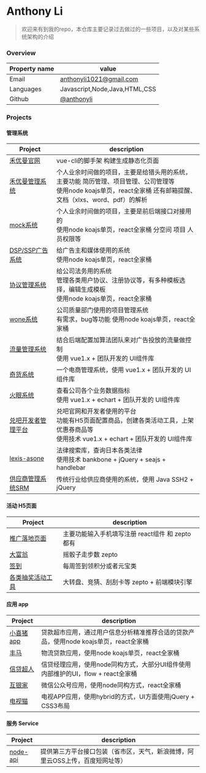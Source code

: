 Anthony Li
======================================

> 欢迎来有到我的repo，本仓库主要记录过去做过的一些项目，以及对某些系统架构的介绍



### Overview

| Property name | value |
|---------------|-------|
| Email         | [anthonyli1021@gmail.com](mailto://anthonyli1021@gmail.com) |
| Languages     | Javascript,Node,Java,HTML,CSS |
| Github        | [@anthonyli](https://github.com/anthonyli) |


### Projects

#### 管理系统

| Project | description |
|---------|-------------|
| [禾优曼官网](./docs/hum/README.md)  | vue-cli的脚手架 构建生成静态化页面|
| [禾优曼管理系统](./docs/hum/README.md)   | 个人业余时间做的项目，主要是给猎头用的系统，主要功能 简历管理、项目管理、公司管理等<br> 使用node koajs单页，react全家桶 还有邮箱提醒、文档（xlxs、word、pdf）的解析 |
| [mock系统]() | 个人业余时间做的项目，主要是前后端接口对接用的<br> 使用node koajs单页，react全家桶 分空间 项目 人员权限等 |
| [DSP/SSP广告系统]()     | 给广告主和媒体使用的系统<br> 使用node koajs单页，react全家桶  |
| [协议管理系统]()         | 给公司法务用的系统<br> 管理各类用户协议、注册协议等，有多种模板选择，编辑生成模板 <br> 使用node koajs单页，react全家桶 |
| [wone系统]()         | 公司质量部门使用的项目管理系统<br> 有需求，bug等功能 使用node koajs单页，react全家桶 |
| [流量管理系统]()     | 结合后端配置加算法团队来对广告投放的流量做控制<br>  使用 vue1.x + 团队开发的 UI组件库|
| [奇货系统]()        | 一个电商管理系统，使用 vue1.x + 团队开发的 UI组件库  |
| [火眼系统]()        | 查看公司各个业务数据指标<br> 使用 vue1.x + echart + 团队开发的 UI组件库  |
| [兑吧开发者管理平台]()    | 兑吧官网和开发者使用的平台<br> 功能有H5页面配置商品，创建各类活动工具，上架优惠券商品等<br> 使用技术 vue1.x + echart + 团队开发的 UI组件库 |
| [lexis-asone](./docs/lexis/README.md)        | 法律搜索库，查询日本各类法律 <br> 使用技术 bankbone + jQuery + seajs + handlebar |
| [供应商管理系统SRM]()    | 传统行业给供应商使用的系统，使用 Java SSH2 + jQuery |

#### 活动 H5页面

| Project | description |
|---------|-------------|
| [推广落地页面]()  | 主要功能输入手机填写注册  react组件 和 zepto都有  |
| [大富翁]()         | 摇骰子走步数 zepto |
| [签到]()         | 每周签到领积分或者元宝类 |
| [各类抽奖活动工具]()   | 大转盘、竞猜、刮刮卡等 zepto + 前端模块引擎 |

#### 应用 app

| Project | description |
|---------|-------------|
| [小喜猪app]()         | 贷款超市应用，通过用户信息分析精准推荐合适的贷款产品，使用node koajs单页，react全家桶 |
| [丰马]()         | 物流贷款应用，使用node koajs单页，react全家桶  |
| [信贷超人]()         | 信贷经理应用，使用node同构方式，大部分UI组件使用内部维护的UI，flow + react全家桶 |
| [互银家]()         | 微信公众号应用，使用node同构方式，react全家桶 |
| [电视猫]()         | 电视APP应用，使用hybrid的方式，UI方面使用jQuery + CSS3布局  |

#### 服务 Service

| Project | description |
|---------|-------------|
| [node-api]()  |  提供第三方平台接口包装（省市区，天气，新浪微博，阿里云OSS上传，百度短网址等） |

